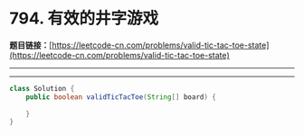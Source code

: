 # 794. 有效的井字游戏

**题目链接：**[https://leetcode-cn.com/problems/valid-tic-tac-toe-state](https://leetcode-cn.com/problems/valid-tic-tac-toe-state)

---

<Cards card="leetcode_794_valid-tic-tac-toe-state"></Cards>

---

```java
class Solution {
    public boolean validTicTacToe(String[] board) {
        
    }
}
```